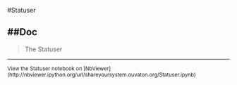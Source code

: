 
<!--
FrozenIsBool False
-->

#Statuser

##Doc
----


> 
> The Statuser
> 
> 

----

<small>
View the Statuser notebook on [NbViewer](http://nbviewer.ipython.org/url/shareyoursystem.ouvaton.org/Statuser.ipynb)
</small>

